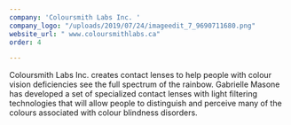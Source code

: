 ```yaml
---
company: 'Coloursmith Labs Inc. '
company_logo: "/uploads/2019/07/24/imageedit_7_9690711680.png"
website_url: " www.coloursmithlabs.ca"
order: 4

---
```

Coloursmith Labs Inc. creates contact lenses to help people with colour vision deficiencies see the full spectrum of the rainbow. Gabrielle Masone has developed a set of specialized contact lenses with light filtering technologies that will allow people to distinguish and perceive many of the colours associated with colour blindness disorders.
